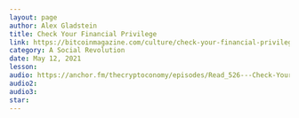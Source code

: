 ```yaml
---
layout: page
author: Alex Gladstein
title: Check Your Financial Privilege
link: https://bitcoinmagazine.com/culture/check-your-financial-privilege
category: A Social Revolution
date: May 12, 2021
lesson: 
audio: https://anchor.fm/thecryptoconomy/episodes/Read_526---Check-Your-Financial-Privilege-Alex-Gladstein-e10p9vh
audio2: 
audio3: 
star: 
---
```

